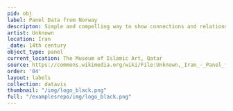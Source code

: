 ```yaml
---
pid: obj
label: Panel Data from Norway
descripton: Simple and compelling way to show connections and relationships within a community of individuals.
artist: Unknown
location: Iran
_date: 14th century
object_type: panel
current_location: The Museum of Islamic Art, Qatar
source: https://commons.wikimedia.org/wiki/File:Unknown,_Iran_-_Panel_from_Iran_-_Google_Art_Project.jpg
order: '04'
layout: labels
collection: datavis
thumbnail: "/img/logo_black.png"
full: "/examplesrepo/img/logo_black.png"
---
```

